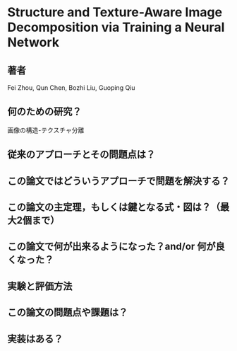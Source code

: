 # Structure and Texture-Aware Image Decomposition via Training a Neural Network

## 著者
Fei Zhou, Qun Chen, Bozhi Liu, Guoping Qiu

## 何のための研究？
画像の構造-テクスチャ分離

## 従来のアプローチとその問題点は？


## この論文ではどういうアプローチで問題を解決する？


## この論文の主定理，もしくは鍵となる式・図は？（最大2個まで）


## この論文で何が出来るようになった？and/or 何が良くなった？　

## 実験と評価方法


## この論文の問題点や課題は？

## 実装はある？
